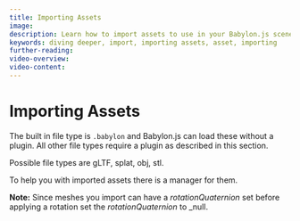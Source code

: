 ```yaml
---
title: Importing Assets
image: 
description: Learn how to import assets to use in your Babylon.js scenes.
keywords: diving deeper, import, importing assets, asset, importing
further-reading:
video-overview:
video-content:
---
```


# Importing Assets

The built in file type is `.babylon` and Babylon.js can load these without a plugin. All other file types require a plugin as described in this section.

Possible file types are gLTF, splat, obj, stl.

To help you with imported assets there is a manager for them.

**Note:** Since meshes you import can have a _rotationQuaternion_ set before applying a rotation set the _rotationQuaternion_ to _null.